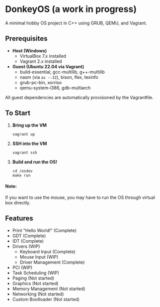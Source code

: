 # DonkeyOS (a work in progress)

A minimal hobby OS project in C++ using GRUB, QEMU, and Vagrant.

## Prerequisites

- **Host (Windows)**
  - VirtualBox 7.x installed
  - Vagrant 2.x installed
- **Guest (Ubuntu 22.04 via Vagrant)**
  - build-essential, gcc-multilib, g++-multilib
  - nasm (via `as --32`), bison, flex, texinfo
  - grub-pc-bin, xorriso
  - qemu-system-i386, gdb-multiarch

All guest dependencies are automatically provisioned by the Vagrantfile.

## To Start

1. **Bring up the VM**  
   ```
   vagrant up
   ```
2. **SSH into the VM**  
   ```
   vagrant ssh
   ```
3. **Build and run the OS!**  
   ```
   cd /osdev
   make run
   ```

#### Note:
If you want to use the mouse, you may have to run the OS through virtual box directly.

## Features
- Print "Hello World!" (Complete)
- GDT (Complete)
- IDT (Complete)
- Drivers (WIP)
   - Keyboard Input (Complete)
   - Mouse Input (WIP)
   - Driver Management (Complete)
- PCI (WIP)
- Task Scheduling (WIP)
- Paging (Not started)
- Graphics (Not started)
- Memory Management (Not started)
- Networking (Not started)
- Custom Bootloader (Not started)
